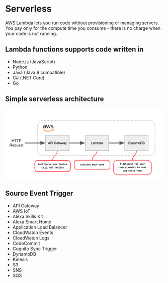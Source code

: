 # Serverless
AWS Lambda lets you run code without provisioning or managing servers. You pay only for the compute time you consume - there is no charge when your code is not running.

## Lambda functions supports code written in
- Node.js (JavaScript)
- Python
- Java (Java 8 compatible)
- C# (.NET Core)
- Go


## Simple serverless architecture
![See the route table](SimpleLambda.PNG)

## Source Event Trigger
- API Gateway
- AWS IoT
- Alexa Skills Kit
- Alexa Smart Home
- Application Load Balancer
- CloudWatch Events
- CloudWatch Logs
- CodeCommit
- Cognito Sync Trigger
- DynamoDB
- Kinesis
- S3
- SNS
- SQS





